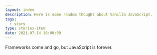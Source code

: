 ```yaml
---
layout: index
description: Here is some random thought about Vanilla JavaScript.
tags:
  - story
type: stories-item
date: 2021-07-14 10:00:00
---
```


Frameworks come and go, but JavaScript is forever.

